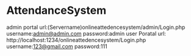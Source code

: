 # AttendanceSystem
admin portal url:(Servername)onlineattedencesystem/admin/Login.php
  username:admin@admin.com
  password:admin
user Poratal url: http://localhost:1234/onlineattedencesystem/Login.php
  username:123@gmail.com
password:111  
  
